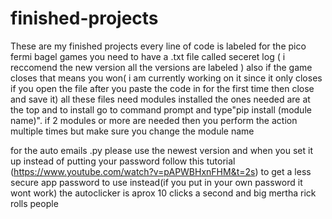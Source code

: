 # finished-projects
These are my finished projects every line of code is labeled
for the pico fermi bagel games you need to have a .txt file called seceret log ( i reccomend the new version all the versions are labeled ) also if the game closes that means you won( i am currently working on it since it only closes if you open the file after you paste the code in for the first time then close and save it)
all these files need modules installed the ones needed are at the top and to install go to command prompt and type"pip install (module name)". if 2 modules or more are needed then you perform the action multiple times but make sure you change the module name

for the auto emails .py please use the newest version and when you set it up instead of putting your password follow this tutorial (https://www.youtube.com/watch?v=pAPWBHxnFHM&t=2s) to get a less secure app password to use instead(if you put in your own password it wont work)
the autoclicker is aprox 10 clicks a second
and big mertha rick rolls people
